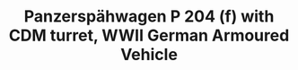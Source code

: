---
layout: product
title: "Panzerspähwagen P 204 (f) with CDM turret, WWII German Armoured Vehicle"
price: "TBA" 
desc: "Maketa"
img_path: "/assets/img/ICM 35377.webp"
brand: "N/A"
available: false
special_offer: false
new: false
soon: false
cat: "010000"
subcat: "013600"
subsubcat: "0N/A"
sifra: "ICM 35377"
popular: false
---
